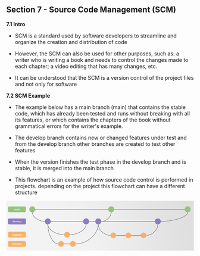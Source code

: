 ## Section 7 - Source Code Management (SCM)

**7.1 Intro**

* SCM is a standard used by software developers to streamline and organize the creation and distribution of code

* However, the SCM can also be used for other purposes, such as: a writer who is writing a book and needs to control the changes made to each chapter; a video editing that has many changes, etc.

* It can be understood that the SCM is a version control of the project files and not only for software

**7.2 SCM Example**

* The example below has a main branch (main) that contains the stable code, which has already been tested and runs without breaking with all its features, or which contains the chapters of the book without grammatical errors for the writer's example.

* The develop branch contains new or changed features under test and from the develop branch other branches are created to test other features

* When the version finishes the test phase in the develop branch and is stable, it is merged into the main branch

* This flowchart is an example of how source code control is performed in projects. depending on the project this flowchart can have a different structure

![7.1](/images/scm.png)
    






